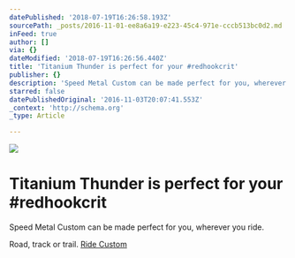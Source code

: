 ```yaml
---
datePublished: '2018-07-19T16:26:58.193Z'
sourcePath: _posts/2016-11-01-ee8a6a19-e223-45c4-971e-cccb513bc0d2.md
inFeed: true
author: []
via: {}
dateModified: '2018-07-19T16:26:56.440Z'
title: 'Titanium Thunder is perfect for your #redhookcrit'
publisher: {}
description: 'Speed Metal Custom can be made perfect for you, wherever you ride. '
starred: false
datePublishedOriginal: '2016-11-03T20:07:41.553Z'
_context: 'http://schema.org'
_type: Article

---
```

![](https://the-grid-user-content.s3-us-west-2.amazonaws.com/93936098-0477-43e0-9714-9cdc7a4925b7.jpg)

# Titanium Thunder is perfect for your \#redhookcrit

Speed Metal Custom can be made perfect for you, wherever you ride. 

Road, track or trail. [Ride Custom][0]

[0]: http://ridefullgas.com/custom-titanium/